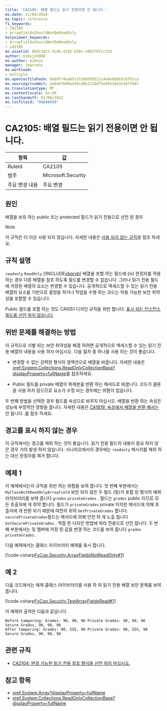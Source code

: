 ```yaml
---
title: 'CA2105: 배열 필드는 읽기 전용이면 안 됩니다.'
ms.date: 11/04/2016
ms.topic: reference
f1_keywords:
- CA2105
- ArrayFieldsShouldNotBeReadOnly
helpviewer_keywords:
- ArrayFieldsShouldNotBeReadOnly
- CA2105
ms.assetid: 0bdc3421-3ceb-4182-b30c-a992fbfcc35d
author: mikejo5000
ms.author: mikejo
manager: jmartens
ms.workload:
- multiple
ms.openlocfilehash: 9a0df74aa05c153b09f8321c4e6eb0983c0f62ca
ms.sourcegitcommit: ae6d47b09a439cd0e13180f5e89510e3e347fd47
ms.translationtype: MT
ms.contentlocale: ko-KR
ms.lasthandoff: 02/08/2021
ms.locfileid: "99849036"
---
```

# <a name="ca2105-array-fields-should-not-be-read-only"></a>CA2105: 배열 필드는 읽기 전용이면 안 됩니다.

|항목|값|
|-|-|
|RuleId|CA2105|
|범주|Microsoft.Security|
|주요 변경 내용|주요 변경|

## <a name="cause"></a>원인
배열을 보유 하는 public 또는 protected 필드가 읽기 전용으로 선언 된 경우

> [!NOTE]
> 이 규칙은 더 이상 사용 되지 않습니다. 자세한 내용은 [사용 되지 않는 규칙](fxcop-unported-deprecated-rules.md)을 참조 하세요.

## <a name="rule-description"></a>규칙 설명

`readonly` `ReadOnly` [!INCLUDE[vbprvb](../code-quality/includes/vbprvb_md.md)] 배열을 포함 하는 필드에 (in) 한정자를 적용 하는 경우 다른 배열을 참조 하도록 필드를 변경할 수 없습니다. 그러나 읽기 전용 필드에 저장된 배열의 요소는 변경할 수 있습니다. 공개적으로 액세스할 수 있는 읽기 전용 배열의 요소를 기반으로 결정을 하거나 작업을 수행 하는 코드는 악용 가능한 보안 취약성을 포함할 수 있습니다.

Public 필드를 포함 하는 것도 CA1051 디자인 규칙을 위반 합니다. [표시 되는 인스턴스 필드를 선언 하지 않습니다](/dotnet/fundamentals/code-analysis/quality-rules/ca1051).

## <a name="how-to-fix-violations"></a>위반 문제를 해결하는 방법

이 규칙으로 식별 되는 보안 취약성을 해결 하려면 공개적으로 액세스할 수 있는 읽기 전용 배열의 내용을 사용 하지 마십시오. 다음 절차 중 하나를 사용 하는 것이 좋습니다.

- 변경할 수 없는 강력한 형식의 컬렉션으로 배열을 바꿉니다. 자세한 내용은 <xref:System.Collections.ReadOnlyCollectionBase?displayProperty=fullName>를 참조하세요.

- Public 필드를 private 배열의 복제본을 반환 하는 메서드로 바꿉니다. 코드가 클론을 사용 하지 않으므로 요소가 수정 되는 경우에는 위험이 없습니다.

두 번째 방법을 선택한 경우 필드를 속성으로 바꾸지 마십시오. 배열을 반환 하는 속성은 성능에 부정적인 영향을 줍니다. 자세한 내용은 [CA1819: 속성에서 배열을 반환 해서는](/dotnet/fundamentals/code-analysis/quality-rules/ca1819)안 됩니다 .를 참조 하세요.

## <a name="when-to-suppress-warnings"></a>경고를 표시 하지 않는 경우

이 규칙에서는 경고를 제외 하는 것이 좋습니다. 읽기 전용 필드의 내용이 중요 하지 않은 경우 거의 발생 하지 않습니다. 시나리오에서이 경우에는 `readonly` 메시지를 제외 하는 대신 한정자를 제거 합니다.

## <a name="example-1"></a>예제 1

이 예제에서는이 규칙을 위반 하는 위험을 보여 줍니다. 첫 번째 부분에서는 `MyClassWithReadOnlyArrayField` 보안 되지 않은 두 필드 (및)가 포함 된 형식의 예제 라이브러리를 보여 줍니다 `grades` `privateGrades` . 필드는 `grades` public 이므로 모든 호출자에 게 취약 합니다. 필드가 `privateGrades` private 이지만 메서드에 의해 호출자에 게 반환 되기 때문에 여전히 취약 `GetPrivateGrades` 합니다. `securePrivateGrades`필드는 메서드에 의해 안전 하 게 노출 됩니다 `GetSecurePrivateGrades` . 적절 한 디자인 방법에 따라 전용으로 선언 됩니다. 두 번째 부분에서는 및 멤버에 저장 된 값을 변경 하는 코드를 보여 줍니다 `grades` `privateGrades` .

다음 예제에서는 클래스 라이브러리 예제를 표시 합니다.

[!code-csharp[FxCop.Security.ArrayFieldsNotReadOnly#1](../code-quality/codesnippet/CSharp/ca2105-array-fields-should-not-be-read-only_1.cs)]

## <a name="example-2"></a>예 2

다음 코드에서는 예제 클래스 라이브러리를 사용 하 여 읽기 전용 배열 보안 문제를 보여 줍니다.

[!code-csharp[FxCop.Security.TestArrayFieldsRead#1](../code-quality/codesnippet/CSharp/ca2105-array-fields-should-not-be-read-only_2.cs)]

이 예제의 출력은 다음과 같습니다.

```text
Before tampering: Grades: 90, 90, 90 Private Grades: 90, 90, 90  Secure Grades, 90, 90, 90
After tampering: Grades: 90, 555, 90 Private Grades: 90, 555, 90  Secure Grades, 90, 90, 90
```

## <a name="related-rules"></a>관련 규칙

- [CA2104: 변경 가능한 읽기 전용 참조 형식을 선언 하지 마십시오.](../code-quality/ca2104.md)

## <a name="see-also"></a>참고 항목

- <xref:System.Array?displayProperty=fullName>
- <xref:System.Collections.ReadOnlyCollectionBase?displayProperty=fullName>
